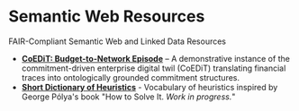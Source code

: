 # Semantic Web Resources

FAIR-Compliant Semantic Web and Linked Data Resources

- [**CoEDiT: Budget-to-Network Episode**](./pechar/Readme.md) – A demonstrative instance of the commitment-driven enterprise digital twil (CoEDiT) translating financial traces into ontologically grounded commitment structures.
- [**Short Dictionary of Heuristics**](./pol14/readme.md) - Vocabulary of heuristics inspired by George Pólya's book "How to Solve It. _Work in progress._"
